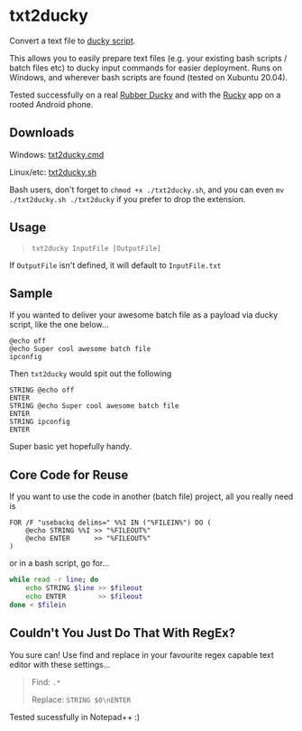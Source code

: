 # txt2ducky
Convert a text file to [ducky script](https://github.com/hak5darren/USB-Rubber-Ducky/wiki/Duckyscript).

This allows you to easily prepare text files (e.g. your existing bash scripts / batch files etc) to ducky input commands for easier deployment.
Runs on Windows, and wherever bash scripts are found (tested on Xubuntu 20.04).

Tested successfully on a real [Rubber Ducky](https://shop.hak5.org/products/usb-rubber-ducky-deluxe) and with the [Rucky](https://github.com/mayankmetha/Rucky) app on a rooted Android phone.

## Downloads
Windows: [txt2ducky.cmd](https://raw.githubusercontent.com/xsoc/txt2ducky/master/txt2ducky.cmd)

Linux/etc: [txt2ducky.sh](https://github.com/xsoc/txt2ducky/blob/master/txt2ducky.sh)

Bash users, don't forget to `chmod +x ./txt2ducky.sh`, and you can even `mv ./txt2ducky.sh ./txt2ducky` if you prefer to drop the extension.

## Usage
> `txt2ducky InputFile [OutputFile]`

If `OutputFile` isn't defined, it will default to `InputFile.txt`

## Sample
If you wanted to deliver your awesome batch file as a payload via ducky script, like the one below...
```batch
@echo off
@echo Super cool awesome batch file
ipconfig
```

Then `txt2ducky` would spit out the following
```ducky
STRING @echo off
ENTER
STRING @echo Super cool awesome batch file
ENTER
STRING ipconfig
ENTER
```

Super basic yet hopefully handy.

## Core Code for Reuse

If you want to use the code in another (batch file) project, all you really need is
```batch
FOR /F "usebackq delims=" %%I IN ("%FILEIN%") DO (
    @echo STRING %%I >> "%FILEOUT%"
    @echo ENTER      >> "%FILEOUT%"
)
```

or in a bash script, go for...
```bash
while read -r line; do
    echo STRING $line >> $fileout
    echo ENTER        >> $fileout
done < $filein
```

## Couldn't You Just Do That With RegEx?
You sure can! Use find and replace in your favourite regex capable text editor with these settings...

> Find: `.*`
>
> Replace: `STRING $0\nENTER`

Tested sucessfully in Notepad++ :)
